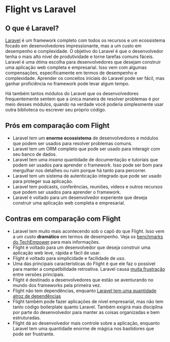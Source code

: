 # Flight vs Laravel

## O que é Laravel?
[Laravel](https://laravel.com) é um framework completo com todos os recursos e um ecossistema focado em desenvolvedores impressionante, 
mas a um custo em desempenho e complexidade. O objetivo do Laravel é que o desenvolvedor tenha o mais alto nível de 
produtividade e torne tarefas comuns fáceis. Laravel é uma ótima escolha para desenvolvedores que desejam construir uma 
aplicação web completa e empresarial. Isso vem com algumas compensações, especificamente em termos de desempenho e 
complexidade. Aprender os conceitos iniciais do Laravel pode ser fácil, mas ganhar proficiência no framework pode levar algum 
tempo. 

Há também tantos módulos do Laravel que os desenvolvedores frequentemente sentem que a única maneira de resolver problemas é por meio 
desses módulos, quando na verdade você poderia simplesmente usar outra biblioteca ou escrever seu próprio código.

## Prós em comparação com Flight

- Laravel tem um **enorme ecossistema** de desenvolvedores e módulos que podem ser usados para resolver problemas comuns.
- Laravel tem um ORM completo que pode ser usado para interagir com seu banco de dados.
- Laravel tem uma _insana_ quantidade de documentação e tutoriais que podem ser usados para aprender o framework. Isso pode ser bom para mergulhar nos detalhes ou ruim porque há tanto para percorrer.
- Laravel tem um sistema de autenticação integrado que pode ser usado para proteger sua aplicação.
- Laravel tem podcasts, conferências, reuniões, vídeos e outros recursos que podem ser usados para aprender o framework.
- Laravel é voltado para um desenvolvedor experiente que deseja construir uma aplicação web completa e empresarial.

## Contras em comparação com Flight

- Laravel tem muito mais acontecendo sob o capô do que Flight. Isso vem a um custo **dramático** em termos
  de desempenho. Veja os [benchmarks do TechEmpower](https://www.techempower.com/benchmarks/#hw=ph&test=fortune&section=data-r22&l=zik073-cn3) 
  para mais informações.
- Flight é voltado para um desenvolvedor que deseja construir uma aplicação web leve, rápida e fácil de usar.
- Flight é voltado para simplicidade e facilidade de uso.
- Uma das principais características do Flight é que ele faz o possível para manter a compatibilidade retroativa. Laravel causa [muita frustração](https://www.google.com/search?q=laravel+breaking+changes+major+version+complaints&sca_esv=6862a9c407df8d4e&sca_upv=1&ei=t72pZvDeI4ivptQP1qPMwQY&ved=0ahUKEwiwlurYuNCHAxWIl4kEHdYRM2gQ4dUDCBA&uact=5&oq=laravel+breaking+changes+major+version+complaints&gs_lp=Egxnd3Mtd2l6LXNlcnAiMWxhcmF2ZWwgYnJlYWtpbmcgY2hhbmdlcyBtYWpvciB2ZXJzaW9uIGNvbXBsYWludHMyChAAGLADGNYEGEcyChAAGLADGNYEGEcyChAAGLADGNYEGEcyChAAGLADGNYEGEcyChAAGLADGNYEGEcyChAAGLADGNYEGEcyChAAGLADGNYEGEcyChAAGLADGNYEGEdIjAJQAFgAcAF4AZABAJgBAKABAKoBALgBA8gBAJgCAaACB5gDAIgGAZAGCJIHATGgBwA&sclient=gws-wiz-serp) entre versões principais.
- Flight é destinado a desenvolvedores que estão se aventurando no mundo dos frameworks pela primeira vez.
- Flight não tem dependências, enquanto [Laravel tem uma quantidade atroz de dependências](https://github.com/laravel/framework/blob/12.x/composer.json)
- Flight também pode fazer aplicações de nível empresarial, mas não tem tanto código boilerplate quanto Laravel.
  Também exigirá mais disciplina por parte do desenvolvedor para manter as coisas organizadas e bem estruturadas.
- Flight dá ao desenvolvedor mais controle sobre a aplicação, enquanto Laravel tem uma quantidade enorme de mágica nos bastidores que pode ser frustrante.